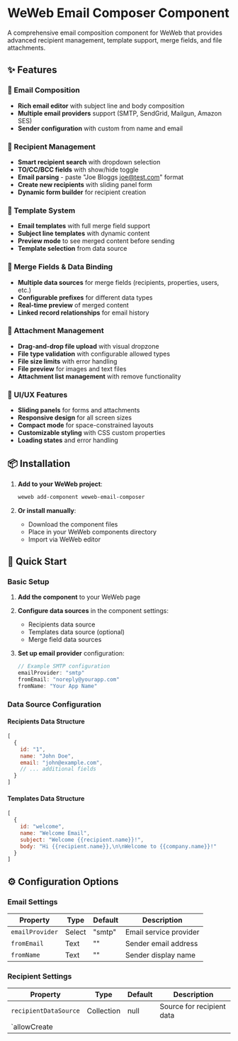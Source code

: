 # WeWeb Email Composer Component

A comprehensive email composition component for WeWeb that provides advanced recipient management, template support, merge fields, and file attachments.

## ✨ Features

### 📧 Email Composition
- **Rich email editor** with subject line and body composition
- **Multiple email providers** support (SMTP, SendGrid, Mailgun, Amazon SES)
- **Sender configuration** with custom from name and email

### 👥 Recipient Management
- **Smart recipient search** with dropdown selection
- **TO/CC/BCC fields** with show/hide toggle
- **Email parsing** - paste "Joe Bloggs <joe@test.com>" format
- **Create new recipients** with sliding panel form
- **Dynamic form builder** for recipient creation

### 📄 Template System
- **Email templates** with full merge field support
- **Subject line templates** with dynamic content
- **Preview mode** to see merged content before sending
- **Template selection** from data source

### 🔗 Merge Fields & Data Binding
- **Multiple data sources** for merge fields (recipients, properties, users, etc.)
- **Configurable prefixes** for different data types
- **Real-time preview** of merged content
- **Linked record relationships** for email history

### 📎 Attachment Management
- **Drag-and-drop file upload** with visual dropzone
- **File type validation** with configurable allowed types
- **File size limits** with error handling
- **File preview** for images and text files
- **Attachment list management** with remove functionality

### 🎨 UI/UX Features
- **Sliding panels** for forms and attachments
- **Responsive design** for all screen sizes
- **Compact mode** for space-constrained layouts
- **Customizable styling** with CSS custom properties
- **Loading states** and error handling

## 📦 Installation

1. **Add to your WeWeb project**:
   ```bash
   weweb add-component weweb-email-composer
   ```

2. **Or install manually**:
   - Download the component files
   - Place in your WeWeb components directory
   - Import via WeWeb editor

## 🚀 Quick Start

### Basic Setup

1. **Add the component** to your WeWeb page
2. **Configure data sources** in the component settings:
   - Recipients data source
   - Templates data source (optional)
   - Merge field data sources

3. **Set up email provider** configuration:
   ```javascript
   // Example SMTP configuration
   emailProvider: "smtp"
   fromEmail: "noreply@yourapp.com"
   fromName: "Your App Name"
   ```

### Data Source Configuration

#### Recipients Data Structure
```javascript
[
  {
    id: "1",
    name: "John Doe", 
    email: "john@example.com",
    // ... additional fields
  }
]
```

#### Templates Data Structure
```javascript
[
  {
    id: "welcome",
    name: "Welcome Email",
    subject: "Welcome {{recipient.name}}!",
    body: "Hi {{recipient.name}},\n\nWelcome to {{company.name}}!"
  }
]
```

## ⚙️ Configuration Options

### Email Settings
| Property | Type | Default | Description |
|----------|------|---------|-------------|
| `emailProvider` | Select | "smtp" | Email service provider |
| `fromEmail` | Text | "" | Sender email address |
| `fromName` | Text | "" | Sender display name |

### Recipient Settings
| Property | Type | Default | Description |
|----------|------|---------|-------------|
| `recipientDataSource` | Collection | null | Source for recipient data |
| `allowCreate
